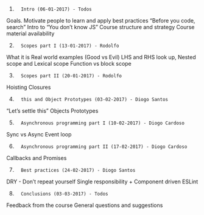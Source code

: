 1.       Intro (06-01-2017) - Todos
Goals. Motivate people to learn and apply best practices
“Before you code, search”
Intro to “You don’t know JS”
Course structure and strategy
Course material availability
 
2.       Scopes part I (13-01-2017) - Rodolfo
What it is
Real world examples (Good vs Evil)
LHS and RHS look up, Nested scope and Lexical scope
Function vs block scope
 
3.       Scopes part II (20-01-2017) - Rodolfo
Hoisting
Closures
 
4.       this and Object Prototypes (03-02-2017) - Diogo Santos
“Let’s settle this”
Objects
Prototypes
            	
5.       Asynchronous programming part I (10-02-2017) - Diogo Cardoso
Sync vs Async
Event loop
 
6.       Asynchronous programming part II (17-02-2017) - Diogo Cardoso
Callbacks and Promises
 


7.       Best practices (24-02-2017) - Diogo Santos
DRY - Don’t repeat yourself
Single responsibility + Component driven
ESLint
 
8.       Conclusions (03-03-2017) - Todos
Feedback from the course
General questions and suggestions

